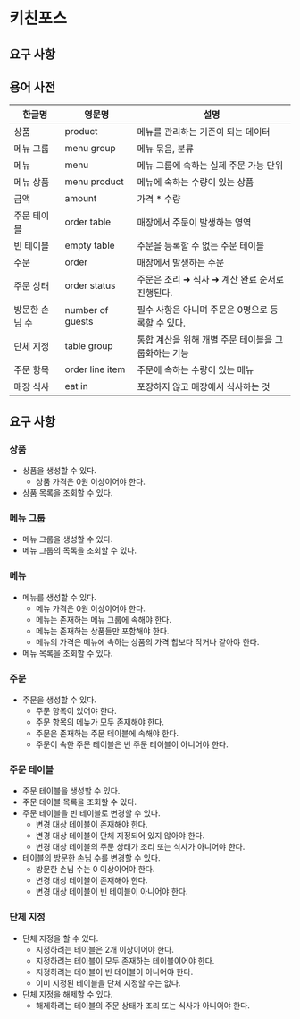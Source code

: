 # 키친포스

## 요구 사항

## 용어 사전

| 한글명 | 영문명 | 설명 |
| --- | --- | --- |
| 상품 | product | 메뉴를 관리하는 기준이 되는 데이터 |
| 메뉴 그룹 | menu group | 메뉴 묶음, 분류 |
| 메뉴 | menu | 메뉴 그룹에 속하는 실제 주문 가능 단위 |
| 메뉴 상품 | menu product | 메뉴에 속하는 수량이 있는 상품 |
| 금액 | amount | 가격 * 수량 |
| 주문 테이블 | order table | 매장에서 주문이 발생하는 영역 |
| 빈 테이블 | empty table | 주문을 등록할 수 없는 주문 테이블 |
| 주문 | order | 매장에서 발생하는 주문 |
| 주문 상태 | order status | 주문은 조리 ➜ 식사 ➜ 계산 완료 순서로 진행된다. |
| 방문한 손님 수 | number of guests | 필수 사항은 아니며 주문은 0명으로 등록할 수 있다. |
| 단체 지정 | table group | 통합 계산을 위해 개별 주문 테이블을 그룹화하는 기능 |
| 주문 항목 | order line item | 주문에 속하는 수량이 있는 메뉴 |
| 매장 식사 | eat in | 포장하지 않고 매장에서 식사하는 것 |

## 요구 사항

### 상품

- 상품을 생성할 수 있다.
    - 상품 가격은 0원 이상이어야 한다.
- 상품 목록을 조회할 수 있다.

### 메뉴 그룹

- 메뉴 그룹을 생성할 수 있다.
- 메뉴 그룹의 목록을 조회할 수 있다.

### 메뉴

- 메뉴를 생성할 수 있다.
    - 메뉴 가격은 0원 이상이어야 한다.
    - 메뉴는 존재하는 메뉴 그룹에 속해야 한다.
    - 메뉴는 존재하는 상품들만 포함해야 한다.
    - 메뉴의 가격은 메뉴에 속하는 상품의 가격 합보다 작거나 같아야 한다.
- 메뉴 목록을 조회할 수 있다.

### 주문

- 주문을 생성할 수 있다.
    - 주문 항목이 있어야 한다.
    - 주문 항목의 메뉴가 모두 존재해야 한다.
    - 주문은 존재하는 주문 테이블에 속해야 한다.
    - 주문이 속한 주문 테이블은 빈 주문 테이블이 아니어야 한다.

### 주문 테이블

- 주문 테이블을 생성할 수 있다.
- 주문 테이블 목록을 조회할 수 있다.
- 주문 테이블을 빈 테이블로 변경할 수 있다.
    - 변경 대상 테이블이 존재해야 한다.
    - 변경 대상 테이블이 단체 지정되어 있지 않아야 한다.
    - 변경 대상 테이블의 주문 상태가 조리 또는 식사가 아니어야 한다.
- 테이블의 방문한 손님 수를 변경할 수 있다.
    - 방문한 손님 수는 0 이상이어야 한다.
    - 변경 대상 테이블이 존재해야 한다.
    - 변경 대상 테이블이 빈 테이블이 아니어야 한다.

### 단체 지정

- 단체 지정을 할 수 있다.
    - 지정하려는 테이블은 2개 이상이어야 한다.
    - 지정하려는 테이블이 모두 존재하는 테이블이어야 한다.
    - 지정하려는 테이블이 빈 테이블이 아니어야 한다.
    - 이미 지정된 테이블을 단체 지정할 수는 없다.
- 단체 지정을 해제할 수 있다.
    - 해제하려는 테이블의 주문 상태가 조리 또는 식사가 아니어야 한다.
